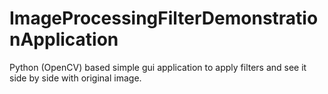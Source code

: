 # ImageProcessingFilterDemonstrationApplication
Python (OpenCV) based simple gui application to apply filters and see it side by side with original image.
